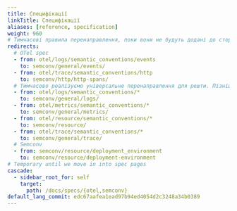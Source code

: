 ```yaml
---
title: Специфікації
linkTitle: Специфікації
aliases: [reference, specification]
weight: 960
# Тимчасові правила перенаправлення, поки вони не будуть додані до сторінок специфікацій
redirects:
  # OTel spec
  - from: otel/logs/semantic_conventions/events
    to: semconv/general/events/
  - from: otel/trace/semantic_conventions/http
    to: semconv/http/http-spans/
  # Тимчасово реалізуємо універсальне перенаправлення для решти. Пізніше ми додамо конкретні перенаправлення, як наведено вище.
  - from: otel/logs/semantic_conventions/*
    to: semconv/general/logs/
  - from: otel/metrics/semantic_conventions/*
    to: semconv/general/metrics/
  - from: otel/resource/semantic_conventions/*
    to: semconv/resource/
  - from: otel/trace/semantic_conventions/*
    to: semconv/general/trace/
  # Semconv
  - from: semconv/resource/deployment_environment
    to: semconv/resource/deployment-environment
# Temporary until we move in into spec pages
cascade:
  - sidebar_root_for: self
    target:
      path: /docs/specs/{otel,semconv}
default_lang_commit: edc67aafea1ead97b94ed4054d2c3248a34b0389
---
```

